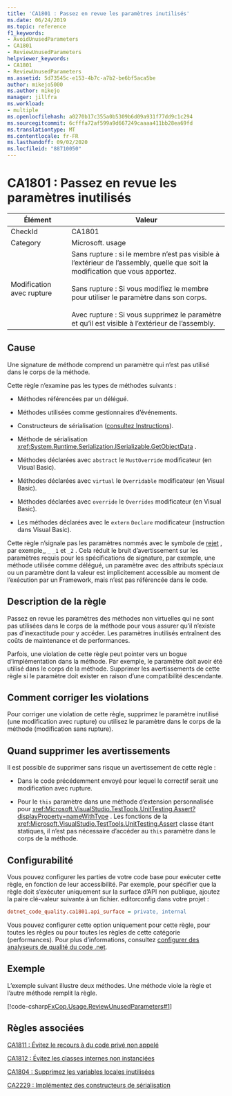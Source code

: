 ```yaml
---
title: 'CA1801 : Passez en revue les paramètres inutilisés'
ms.date: 06/24/2019
ms.topic: reference
f1_keywords:
- AvoidUnusedParameters
- CA1801
- ReviewUnusedParameters
helpviewer_keywords:
- CA1801
- ReviewUnusedParameters
ms.assetid: 5d73545c-e153-4b7c-a7b2-be6bf5aca5be
author: mikejo5000
ms.author: mikejo
manager: jillfra
ms.workload:
- multiple
ms.openlocfilehash: a0270b17c355a0b5309b6d09a931f77dd9c1c294
ms.sourcegitcommit: 6cfffa72af599a9d667249caaaa411bb28ea69fd
ms.translationtype: MT
ms.contentlocale: fr-FR
ms.lasthandoff: 09/02/2020
ms.locfileid: "88710050"
---
```

# <a name="ca1801-review-unused-parameters"></a>CA1801 : Passez en revue les paramètres inutilisés

|Élément|Valeur|
|-|-|
|CheckId|CA1801|
|Category|Microsoft. usage|
|Modification avec rupture|Sans rupture : si le membre n’est pas visible à l’extérieur de l’assembly, quelle que soit la modification que vous apportez.<br /><br /> Sans rupture : Si vous modifiez le membre pour utiliser le paramètre dans son corps.<br /><br /> Avec rupture : Si vous supprimez le paramètre et qu’il est visible à l’extérieur de l’assembly.|

## <a name="cause"></a>Cause

Une signature de méthode comprend un paramètre qui n’est pas utilisé dans le corps de la méthode.

Cette règle n’examine pas les types de méthodes suivants :

- Méthodes référencées par un délégué.

- Méthodes utilisées comme gestionnaires d’événements.

- Constructeurs de sérialisation ([consultez Instructions](/dotnet/standard/serialization/serialization-guidelines#supporting-runtime-serialization)).

- Méthode de sérialisation <xref:System.Runtime.Serialization.ISerializable.GetObjectData> .

- Méthodes déclarées avec `abstract` le `MustOverride` modificateur (en Visual Basic).

- Méthodes déclarées avec `virtual` le `Overridable` modificateur (en Visual Basic).

- Méthodes déclarées avec `override` le `Overrides` modificateur (en Visual Basic).

- Les méthodes déclarées avec le `extern` `Declare` modificateur (instruction dans Visual Basic).

Cette règle n’signale pas les paramètres nommés avec le symbole de [rejet](/dotnet/csharp/discards) , par exemple,, `_` `_1` et `_2` . Cela réduit le bruit d’avertissement sur les paramètres requis pour les spécifications de signature, par exemple, une méthode utilisée comme délégué, un paramètre avec des attributs spéciaux ou un paramètre dont la valeur est implicitement accessible au moment de l’exécution par un Framework, mais n’est pas référencée dans le code.

## <a name="rule-description"></a>Description de la règle

Passez en revue les paramètres des méthodes non virtuelles qui ne sont pas utilisées dans le corps de la méthode pour vous assurer qu’il n’existe pas d’inexactitude pour y accéder. Les paramètres inutilisés entraînent des coûts de maintenance et de performances.

Parfois, une violation de cette règle peut pointer vers un bogue d’implémentation dans la méthode. Par exemple, le paramètre doit avoir été utilisé dans le corps de la méthode. Supprimer les avertissements de cette règle si le paramètre doit exister en raison d’une compatibilité descendante.

## <a name="how-to-fix-violations"></a>Comment corriger les violations

Pour corriger une violation de cette règle, supprimez le paramètre inutilisé (une modification avec rupture) ou utilisez le paramètre dans le corps de la méthode (modification sans rupture).

## <a name="when-to-suppress-warnings"></a>Quand supprimer les avertissements

Il est possible de supprimer sans risque un avertissement de cette règle :

- Dans le code précédemment envoyé pour lequel le correctif serait une modification avec rupture.

- Pour le `this` paramètre dans une méthode d’extension personnalisée pour <xref:Microsoft.VisualStudio.TestTools.UnitTesting.Assert?displayProperty=nameWithType> . Les fonctions de la <xref:Microsoft.VisualStudio.TestTools.UnitTesting.Assert> classe étant statiques, il n’est pas nécessaire d’accéder au `this` paramètre dans le corps de la méthode.

## <a name="configurability"></a>Configurabilité

Vous pouvez configurer les parties de votre code base pour exécuter cette règle, en fonction de leur accessibilité. Par exemple, pour spécifier que la règle doit s’exécuter uniquement sur la surface d’API non publique, ajoutez la paire clé-valeur suivante à un fichier. editorconfig dans votre projet :

```ini
dotnet_code_quality.ca1801.api_surface = private, internal
```

Vous pouvez configurer cette option uniquement pour cette règle, pour toutes les règles ou pour toutes les règles de cette catégorie (performances). Pour plus d’informations, consultez [configurer des analyseurs de qualité du code .net](configure-fxcop-analyzers.md).

## <a name="example"></a>Exemple

L’exemple suivant illustre deux méthodes. Une méthode viole la règle et l’autre méthode remplit la règle.

[!code-csharp[FxCop.Usage.ReviewUnusedParameters#1](../code-quality/codesnippet/CSharp/ca1801-review-unused-parameters_1.cs)]

## <a name="related-rules"></a>Règles associées

[CA1811 : Évitez le recours à du code privé non appelé](../code-quality/ca1811.md)

[CA1812 : Évitez les classes internes non instanciées](../code-quality/ca1812.md)

[CA1804 : Supprimez les variables locales inutilisées](../code-quality/ca1804.md)

[CA2229 : Implémentez des constructeurs de sérialisation](../code-quality/ca2229.md)
